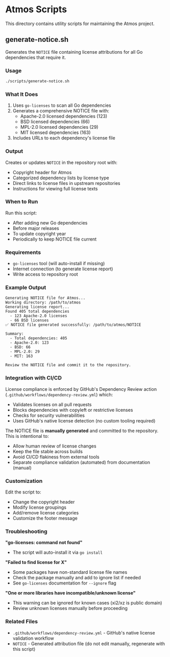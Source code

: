 # Atmos Scripts

This directory contains utility scripts for maintaining the Atmos project.

## generate-notice.sh

Generates the `NOTICE` file containing license attributions for all Go dependencies that require it.

### Usage

```bash
./scripts/generate-notice.sh
```

### What It Does

1. Uses `go-licenses` to scan all Go dependencies
2. Generates a comprehensive NOTICE file with:
   - Apache-2.0 licensed dependencies (123)
   - BSD licensed dependencies (66)
   - MPL-2.0 licensed dependencies (29)
   - MIT licensed dependencies (163)
3. Includes URLs to each dependency's license file

### Output

Creates or updates `NOTICE` in the repository root with:
- Copyright header for Atmos
- Categorized dependency lists by license type
- Direct links to license files in upstream repositories
- Instructions for viewing full license texts

### When to Run

Run this script:
- After adding new Go dependencies
- Before major releases
- To update copyright year
- Periodically to keep NOTICE file current

### Requirements

- `go-licenses` tool (will auto-install if missing)
- Internet connection (to generate license report)
- Write access to repository root

### Example Output

```
Generating NOTICE file for Atmos...
Working directory: /path/to/atmos
Generating license report...
Found 405 total dependencies
  - 123 Apache-2.0 licenses
  - 66 BSD licenses
✅ NOTICE file generated successfully: /path/to/atmos/NOTICE

Summary:
  - Total dependencies: 405
  - Apache-2.0: 123
  - BSD: 66
  - MPL-2.0: 29
  - MIT: 163

Review the NOTICE file and commit it to the repository.
```

### Integration with CI/CD

License compliance is enforced by GitHub's Dependency Review action (`.github/workflows/dependency-review.yml`) which:
- Validates licenses on all pull requests
- Blocks dependencies with copyleft or restrictive licenses
- Checks for security vulnerabilities
- Uses GitHub's native license detection (no custom tooling required)

The NOTICE file is **manually generated** and committed to the repository. This is intentional to:
- Allow human review of license changes
- Keep the file stable across builds
- Avoid CI/CD flakiness from external tools
- Separate compliance validation (automated) from documentation (manual)

### Customization

Edit the script to:
- Change the copyright header
- Modify license groupings
- Add/remove license categories
- Customize the footer message

### Troubleshooting

**"go-licenses: command not found"**
- The script will auto-install it via `go install`

**"Failed to find license for X"**
- Some packages have non-standard license file names
- Check the package manually and add to ignore list if needed
- See `go-licenses` documentation for `--ignore` flag

**"One or more libraries have incompatible/unknown license"**
- This warning can be ignored for known cases (xi2/xz is public domain)
- Review unknown licenses manually before proceeding

### Related Files

- `.github/workflows/dependency-review.yml` - GitHub's native license validation workflow
- `NOTICE` - Generated attribution file (do not edit manually, regenerate with this script)
